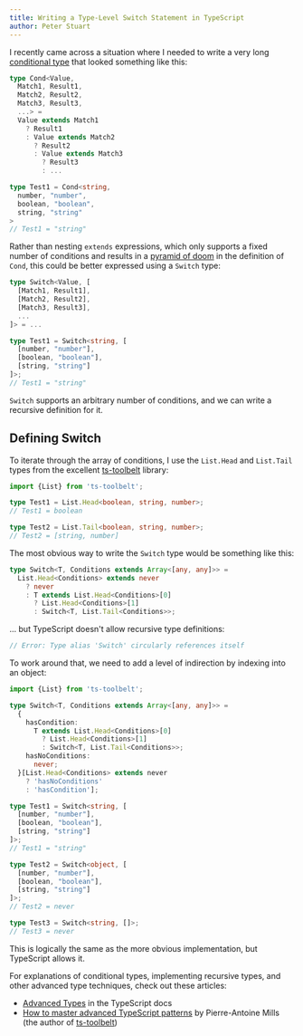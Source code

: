 ```yaml
---
title: Writing a Type-Level Switch Statement in TypeScript
author: Peter Stuart
---
```


I recently came across a situation where I needed to write a very long [conditional type][conditional-types] that looked something like this:

```typescript
type Cond<Value,
  Match1, Result1,
  Match2, Result2,
  Match3, Result3,
  ...> =
  Value extends Match1
    ? Result1
    : Value extends Match2
      ? Result2
      : Value extends Match3
        ? Result3
        : ...

type Test1 = Cond<string,
  number, "number",
  boolean, "boolean",
  string, "string"
>
// Test1 = "string"
```

Rather than nesting `extends` expressions, which only supports a fixed number of conditions and results in a [pyramid of doom][pyramid-of-doom] in the definition of `Cond`, this could be better expressed using a `Switch` type:

```typescript
type Switch<Value, [
  [Match1, Result1],
  [Match2, Result2],
  [Match3, Result3],
  ...
]> = ...

type Test1 = Switch<string, [
  [number, "number"],
  [boolean, "boolean"],
  [string, "string"]
]>;
// Test1 = "string"
```

`Switch` supports an arbitrary number of conditions, and we can write a recursive definition for it.

## Defining Switch

To iterate through the array of conditions, I use the `List.Head` and `List.Tail` types from the excellent [ts-toolbelt][ts-toolbelt] library:

```typescript
import {List} from 'ts-toolbelt';

type Test1 = List.Head<boolean, string, number>;
// Test1 = boolean

type Test2 = List.Tail<boolean, string, number>;
// Test2 = [string, number]
```

The most obvious way to write the `Switch` type would be something like this:

```typescript
type Switch<T, Conditions extends Array<[any, any]>> = 
  List.Head<Conditions> extends never
    ? never
    : T extends List.Head<Conditions>[0]
      ? List.Head<Conditions>[1]
      : Switch<T, List.Tail<Conditions>>;
```

... but TypeScript doesn't allow recursive type definitions:

```typescript
// Error: Type alias 'Switch' circularly references itself
```

To work around that, we need to add a level of indirection by indexing into an object:

```typescript
import {List} from 'ts-toolbelt';

type Switch<T, Conditions extends Array<[any, any]>> =
  {
    hasCondition:
      T extends List.Head<Conditions>[0]
        ? List.Head<Conditions>[1]
        : Switch<T, List.Tail<Conditions>>;
    hasNoConditions:
      never;
  }[List.Head<Conditions> extends never
    ? 'hasNoConditions'
    : 'hasCondition'];

type Test1 = Switch<string, [
  [number, "number"],
  [boolean, "boolean"],
  [string, "string"]
]>;
// Test1 = "string"

type Test2 = Switch<object, [
  [number, "number"],
  [boolean, "boolean"],
  [string, "string"]
]>;
// Test2 = never

type Test3 = Switch<string, []>;
// Test3 = never
```

This is logically the same as the more obvious implementation, but TypeScript allows it.

For explanations of conditional types, implementing recursive types, and other advanced type techniques, check out these articles:

- [Advanced Types][conditional-types] in the TypeScript docs
- [How to master advanced TypeScript patterns][master-advanced-typescript-patterns] by Pierre-Antoine Mills (the author of [ts-toolbelt][ts-toolbelt])

[pyramid-of-doom]: https://en.wikipedia.org/wiki/Pyramid_of_doom_(programming)
[ts-toolbelt]: https://github.com/pirix-gh/ts-toolbelt
[conditional-types]: https://www.typescriptlang.org/docs/handbook/advanced-types.html#conditional-types
[master-advanced-typescript-patterns]: https://www.freecodecamp.org/news/typescript-curry-ramda-types-f747e99744ab/

